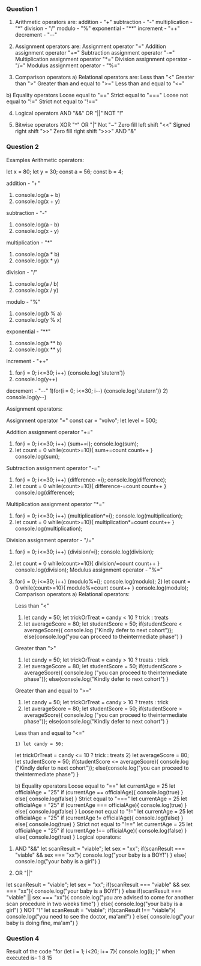 ### Question 1

1. Arithmetic operators are:
   addition - "+"
   subtraction - "-"
   multiplication - "\*"
   division - "/"
   modulo - "%"
   exponential - "\*\*"
   increment - "++"
   decrement - "--"

2. Assignment operators are:
   Assignment operator "="
   Addition assignment operator "+="
   Subtraction assignment operator "-="
   Multiplication assignment operator "\*="
   Division assignment operator - "/="
   Modulus assignment operator - "%="

3. Comparison operators
   a) Relational operators are:
   Less than "<"
   Greater than ">"
   Greater than and equal to ">="
   Less than and equal to "<="

b) Equality operators
Loose equal to "=="
Strict equal to "==="
Loose not equal to "!="
Strict not equal to "!=="

4. Logical operators
   AND "&&"
   OR "||"
   NOT "!"

5. Bitwise operators
   XOR "^"
   OR "|"
   Not "~"
   Zero fill left shift "<<"
   Signed right shift ">>"
   Zero fill right shift ">>>"
   AND "&"

### Question 2

Examples
Arithmetic operators:

let x = 80; let y = 30;
const a = 56; const b = 4;

addition - "+"

1.  console.log(a + b)
2.  console.log(x + y)

subtraction - "-"

1.  console.log(a - b)
2.  console.log(x - y)

multiplication - "\*"

1.  console.log(a \* b)
2.  console.log(x \* y)

division - "/"

1.  console.log(a / b)
2.  console.log(x / y)

modulo - "%"

1.  console.log(b % a)
2.  console.log(y % x)

exponential - "\*\*"

1.  console.log(a \*\* b)
2.  console.log(x \*\* y)

increment - "++"

1.  for(i = 0; i<=30; i++)
    {console.log('stutern')}
2.  console.log(y++)

decrement - "--"
1)for(i = 0; i<=30; i--)
{console.log('stutern')} 2) console.log(y--)

Assignment operators:

Assignment operator "="
const car = "volvo";
let level = 500;

Addition assignment operator "+="

1.  for(i = 0; i<=30; i++)
    {sum+=i}; console.log(sum);
2.  let count = 0
    while(count>=10){
    sum+=count
    count++
    }
    console.log(sum);

Subtraction assignment operator "-="

1. for(i = 0; i<=30; i++)
   {difference-=i}; console.log(difference);
2. let count = 0
   while(count>=10){
   difference-=count
   count++
   }
   console.log(difference);

Multiplication assignment operator "\*="

1. for(i = 0; i<=30; i++)
   {multiplication\*=i}; console.log(multiplication);
2. let count = 0
   while(count>=10){
   multiplication\*=count
   count++
   }
   console.log(multiplication);

Division assignment operator - "/="

1.  for(i = 0; i<=30; i++)
    {division/=i}; console.log(division);
2.  let count = 0
    while(count>=10){
    division/=count
    count++
    }
    console.log(division);
    Modulus assignment operator - "%="
3.  for(i = 0; i<=30; i++)
    {modulo%=i}; console.log(modulo); 2) let count = 0
    while(count>=10){
    modulo%=count
    count++
    }
    console.log(modulo);
    Comparison operators
    a) Relational operators:

    Less than "<"

    1. let candy = 50;
       let trickOrTreat = candy < 10 ? trick : treats
    2. let averageScore = 80;
       let studentScore = 50;
       if(studentScore < averageScore){
       console.log ("Kindly defer to next cohort")};
       else{console.log("you can proceed to theintermediate phase") }

    Greater than ">"

    1. let candy = 50;
       let trickOrTreat = candy > 10 ? treats : trick
    2. let averageScore = 80;
       let studentScore = 50;
       if(studentScore > averageScore){
       console.log ("you can proceed to theintermediate phase")};
       else{console.log("Kindly defer to next cohort") }

    Greater than and equal to ">="

    1. let candy = 50;
       let trickOrTreat = candy > 10 ? treats : trick
    2. let averageScore = 80;
       let studentScore = 50;
       if(studentScore > averageScore){
       console.log ("you can proceed to theintermediate phase")};
       else{console.log("Kindly defer to next cohort") }

    Less than and equal to "<="

        1) let candy = 50;

    let trickOrTreat = candy <= 10 ? trick : treats 2) let averageScore = 80;
    let studentScore = 50;
    if(studentScore <= averageScore){
    console.log ("Kindly defer to next cohort")};
    else{console.log("you can proceed to theintermediate phase") }

    b) Equality operators
    Loose equal to "=="
    let currentAge = 25
    let officialAge = "25"
    if (currentAge == officialAge){
    console.log(true)
    }
    else{
    console.log(false)
    }
    Strict equal to "==="
    let currentAge = 25
    let officialAge = "25"
    if (currentAge === officialAge){
    console.log(true)
    }
    else{
    console.log(false)
    }
    Loose not equal to "!="
    let currentAge = 25
    let officialAge = "25"
    if (currentAge != officialAge){
    console.log(false)
    }
    else{
    console.log(true)
    }
    Strict not equal to "!=="
    let currentAge = 25
    let officialAge = "25"
    if (currentAge !== officialAge){
    console.log(false)
    }
    else{
    console.log(true)
    }
    Logical operators:

1)  AND "&&"
    let scanResult = "viable";
    let sex = "xx";
    if(scanResult === "viable" && sex === "xx"){
    console.log("your baby is a BOY!")
    }
    else{
    console.log("your baby is a girl")
    }

2)  OR "||"

let scanResult = "viable";
let sex = "xx";
if(scanResult === "viable" && sex === "xx"){
console.log("your baby is a BOY!")
}
else if(scanResult === "viable" || sex === "xx"){
console.log("you are advised to come for another scan procedure in two weeks time")
}
else{
console.log("your baby is a girl")
}
NOT "!"
let scanResult = "viable";
if(scanResult !== "viable"){
console.log("you need to see the doctor, ma'am!")
}
else{
console.log("your baby is doing fine, ma'am")
}

### Question 4

Result of the code
"for (let i = 1; i<20; i+= 7){
console.log(i);
}" when executed is-
1
8
15
